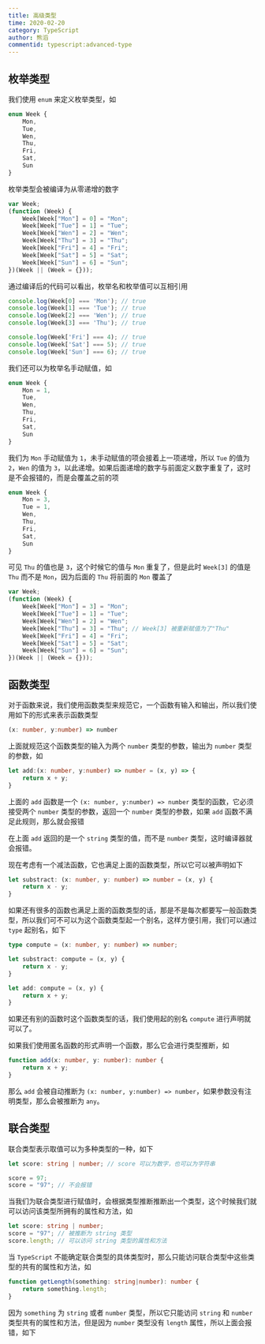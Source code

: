 ```yaml
---
title: 高级类型
time: 2020-02-20
category: TypeScript
author: 熊滔
commentid: typescript:advanced-type
---
```


## 枚举类型

我们使用 `enum` 来定义枚举类型，如

```typescript
enum Week {
    Mon,
    Tue,
    Wen,
    Thu,
    Fri,
    Sat,
    Sun
}
```

枚举类型会被编译为从零递增的数字

```javascript
var Week;
(function (Week) {
    Week[Week["Mon"] = 0] = "Mon";
    Week[Week["Tue"] = 1] = "Tue";
    Week[Week["Wen"] = 2] = "Wen";
    Week[Week["Thu"] = 3] = "Thu";
    Week[Week["Fri"] = 4] = "Fri";
    Week[Week["Sat"] = 5] = "Sat";
    Week[Week["Sun"] = 6] = "Sun";
})(Week || (Week = {}));
```

通过编译后的代码可以看出，枚举名和枚举值可以互相引用

```typescript
console.log(Week[0] === 'Mon'); // true
console.log(Week[1] === 'Tue'); // true
console.log(Week[2] === 'Wen'); // true
console.log(Week[3] === 'Thu'); // true

console.log(Week['Fri'] === 4); // true
console.log(Week['Sat'] === 5); // true
console.log(Week['Sun'] === 6); // true
```

我们还可以为枚举名手动赋值，如

```typescript
enum Week {
    Mon = 1,
    Tue,
    Wen,
    Thu,
    Fri,
    Sat,
    Sun
}
```

我们为 `Mon` 手动赋值为 `1`，未手动赋值的项会接着上一项递增，所以 `Tue` 的值为 `2`，`Wen` 的值为 `3`，以此递增。如果后面递增的数字与前面定义数字重复了，这时是不会报错的，而是会覆盖之前的项

```typescript
enum Week {
    Mon = 3,
    Tue = 1,
    Wen,
    Thu,
    Fri,
    Sat,
    Sun
}
```

可见 `Thu` 的值也是 `3`，这个时候它的值与 `Mon` 重复了，但是此时 `Week[3]` 的值是 `Thu` 而不是 `Mon`，因为后面的 `Thu` 将前面的 `Mon` 覆盖了

```javascript
var Week;
(function (Week) {
    Week[Week["Mon"] = 3] = "Mon";
    Week[Week["Tue"] = 1] = "Tue";
    Week[Week["Wen"] = 2] = "Wen";
    Week[Week["Thu"] = 3] = "Thu"; // Week[3] 被重新赋值为了"Thu"
    Week[Week["Fri"] = 4] = "Fri";
    Week[Week["Sat"] = 5] = "Sat";
    Week[Week["Sun"] = 6] = "Sun";
})(Week || (Week = {}));
```

## 函数类型

对于函数来说，我们使用函数类型来规范它，一个函数有输入和输出，所以我们使用如下的形式来表示函数类型

```typescript
(x: number, y:number) => number
```

上面就规范这个函数类型的输入为两个 `number` 类型的参数，输出为 `number` 类型的参数，如

```typescript
let add:(x: number, y:number) => number = (x, y) => {
    return x + y;
}
```

上面的 `add` 函数是一个 `(x: number, y:number) => number` 类型的函数，它必须接受两个 `number` 类型的参数，返回一个 `number` 类型的参数，如果 `add` 函数不满足此规则，那么就会报错

<ImageView src="https://gitee.com/lastknightcoder/blogimage/raw/master/img/20200529135041.png" width="80%"/>

在上面 `add` 返回的是一个 `string` 类型的值，而不是 `number` 类型，这时编译器就会报错。

现在考虑有一个减法函数，它也满足上面的函数类型，所以它可以被声明如下

```typescript
let substract: (x: number, y: number) => number = (x, y) {
    return x - y;
}
```

如果还有很多的函数也满足上面的函数类型的话，那是不是每次都要写一般函数类型，所以我们可不可以为这个函数类型起一个别名，这样方便引用，我们可以通过 `type` 起别名，如下

```typescript
type compute = (x: number, y: number) => number;

let substract: compute = (x, y) {
    return x - y;
}

let add: compute = (x, y) {
    return x + y;
}
```

如果还有别的函数时这个函数类型的话，我们使用起的别名 `compute` 进行声明就可以了。

如果我们使用匿名函数的形式声明一个函数，那么它会进行类型推断，如

```typescript
function add(x: number, y: number): number {
    return x + y;
}
```

那么 `add` 会被自动推断为 `(x: number, y:number) => number`，如果参数没有注明类型，那么会被推断为 `any`。

## 联合类型

联合类型表示取值可以为多种类型的一种，如下

```typescript
let score: string | number; // score 可以为数字，也可以为字符串

score = 97;
score = "97"; // 不会报错
```

当我们为联合类型进行赋值时，会根据类型推断推断出一个类型，这个时候我们就可以访问该类型所拥有的属性和方法，如

```typescript
let score: string | number;
score = "97"; // 被推断为 string 类型
score.length; // 可以访问 string 类型的属性和方法
```

当 `TypeScript` 不能确定联合类型的具体类型时，那么只能访问联合类型中这些类型的共有的属性和方法，如

```typescript
function getLength(something: string|number): number {
    return something.length;
}
```

因为 `something` 为 `string` 或者 `number` 类型，所以它只能访问 `string` 和 `number` 类型共有的属性和方法，但是因为 `number` 类型没有 `length` 属性，所以上面会报错，如下

<ImageView src="https://gitee.com/lastknightcoder/blogimage/raw/master/img/20200529143721.png" width="90%"/>

